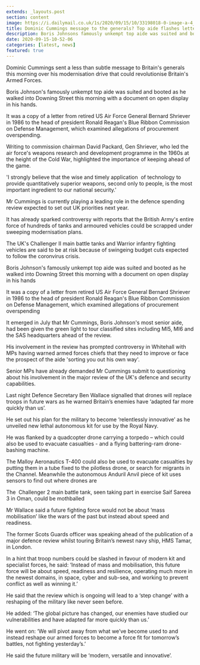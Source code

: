 ```yaml
---
extends: _layouts.post
section: content
image: https://i.dailymail.co.uk/1s/2020/09/15/10/33198018-0-image-a-4_1600163316342.jpg 
title: Dominic Cummings message to the generals? Top aide flashes letter about military tech 
description: Boris Johnsons famously unkempt top aide was suited and booted as he walked into Downing Street this morning with a document on open display in his hands. 
date: 2020-09-15-10-52-06 
categories: [latest, news] 
featured: true 
--- 
```

Dominic Cummings sent a less than subtle message to Britain's generals this morning over his modernisation drive that could revolutionise Britain's Armed Forces.

Boris Johnson's famously unkempt top aide was suited and booted as he walked into Downing Street this morning with a document on open display in his hands.

It was a copy of a letter from retired US Air Force General Bernard Shriever in 1986 to the head of president Ronald Reagan's Blue Ribbon Commission on Defense Management, which examined allegations of procurement overspending.

Writing to commission chairman David Packard, Gen Shriever, who led the air force's weapons research and development programme in the 1960s at the height of the Cold War, highlighted the importance of keeping ahead of the game.

'I strongly believe that the wise and timely application  of technology to provide quantitatively superior weapons, second only to people, is the most important ingredient to our national security.'

Mr Cummings is currently playing a leading role in the defence spending review expected to set out UK priorities next year.

It has already sparked controversy with reports that the British Army's entire force of hundreds of tanks and armoured vehicles could be scrapped under sweeping modernisation plans.

The UK's Challenger II main battle tanks and Warrior infantry fighting vehicles are said to be at risk because of swingeing budget cuts expected to follow the coronvirus crisis.

Boris Johnson's famously unkempt top aide was suited and booted as he walked into Downing Street this morning with a document on open display in his hands

It was a copy of a letter from retired US Air Force General Bernard Shriever in 1986 to the head of president Ronald Reagan's Blue Ribbon Commission on Defense Management, which examined allegations of procurement overspending

It emerged in July that Mr Cummings, Boris Johnson's most senior aide, had been given the green light to tour classified sites including MI5, MI6 and the SAS headquarters ahead of the review.

His involvement in the review has prompted controversy in Whitehall with MPs having warned armed forces chiefs that they need to improve or face the prospect of the aide 'sorting you out his own way'.

Senior MPs have already demanded Mr Cummings submit to questioning about his involvement in the major review of the UK's defence and security capabilities. 

Last night Defence Secretary Ben Wallace signalled that drones will replace troops in future wars as he warned Britain’s enemies have ‘adapted far more quickly than us’. 

He set out his plan for the military to become ‘relentlessly innovative’ as he unveiled new lethal autonomous kit for use by the Royal Navy. 

He was flanked by a quadcopter drone carrying a torpedo – which could also be used to evacuate casualties - and a flying battering-ram drone-bashing machine. 

The Malloy Aeronautics T-400 could also be used to evacuate casualties by putting them in a tube fixed to the pilotless drone, or search for migrants in the Channel. Meanwhile the autonomous Anduril Anvil piece of kit uses sensors to find out where drones are

The  Challenger 2 main battle tank, seen taking part in exercise Saif Sareea 3 in Oman, could be mothballed

Mr Wallace said a future fighting force would not be about ‘mass mobilisation’ like the wars of the past but instead about speed and readiness. 

The former Scots Guards officer was speaking ahead of the publication of a major defence review whilst touring Britain’s newest navy ship, HMS Tamar, in London. 

In a hint that troop numbers could be slashed in favour of modern kit and specialist forces, he said: ‘Instead of mass and mobilisation, this future force will be about speed, readiness and resilience, operating much more in the newest domains, in space, cyber and sub-sea, and working to prevent conflict as well as winning it.’ 

He said that the review which is ongoing will lead to a ‘step change’ with a reshaping of the military like never seen before. 

He added: ‘The global picture has changed, our enemies have studied our vulnerabilities and have adapted far more quickly than us.’ 

He went on: ‘We will pivot away from what we’ve become used to and instead reshape our armed forces to become a force fit for tomorrow’s battles, not fighting yesterday’s.’ 

He said the future military will be ‘modern, versatile and innovative’. 

